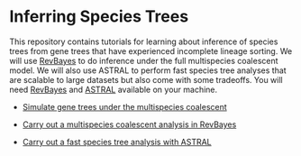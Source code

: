 # Inferring Species Trees

This repository contains tutorials for learning about inference of species trees from gene trees that have experienced incomplete lineage sorting. We will use [RevBayes](https://revbayes.github.io) to do inference under the full multispecies coalescent model. We will also use ASTRAL to perform fast species tree analyses that are scalable to large datasets but also come with some tradeoffs. You will need [RevBayes](https://revbayes.github.io) and [ASTRAL](https://github.com/smirarab/ASTRAL#installation) available on your machine.

- [Simulate gene trees under the multispecies coalescent](https://github.com/IntroPhylogenomics/SpeciesTreeInference/blob/master/Simulate_gene_trees.md)

- [Carry out a multispecies coalescent analysis in RevBayes](https://github.com/IntroPhylogenomics/SpeciesTreeInference/blob/master/RB_MultispeciesCoalescentTutorial.md)

- [Carry out a fast species tree analysis with ASTRAL](https://github.com/smirarab/ASTRAL/blob/master/astral-tutorial.md)
